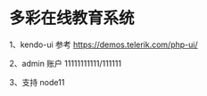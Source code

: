 # 多彩在线教育系统

1、kendo-ui 参考 https://demos.telerik.com/php-ui/

2、admin 账户 11111111111/111111

3、支持 node11 


